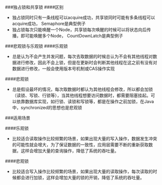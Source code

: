 ###独占锁和共享锁
####区别
* 独占锁同时只有一条线程可以acquire成功，共享锁同时可能有多条线程可以acquire成功，
Semaphore是典型例子
* 独占锁每次只能唤醒一个Node，共享锁每次唤醒的时候可以将状态向后传播，即可能唤醒多个Node，
CountDownLatch是典型例子

###悲观锁与乐观锁
####乐观锁
- 总是认为不会产生并发问题，每次去取数据的时候总认为不会有其他线程对数据进行修改，因此不会上锁，但是在更新时会判断其他线程在这之前有没有对数据进行修改，一般会使用版本号机制或CAS操作实现 

####悲观锁
- 总是假设最坏的情况，每次取数据时都认为其他线程会修改，所以都会加锁（读锁、写锁、行锁等），当其他线程想要访问数据时，都需要阻塞挂起。可以依靠数据库实现，如行锁、读锁和写锁等，都是在操作之前加锁，在Java中，synchronized的思想也是悲观锁

###适用场景

####乐观锁
- 比较适合读取操作比较频繁的场景，如果出现大量的写入操作，数据发生冲突的可能性就会增大，为了保证数据的一致性，应用层需要不断的重新获取数据，这样会增加大量的查询操作，降低了系统的吞吐量。

####悲观锁
- 比较适合写入操作比较频繁的场景，如果出现大量的读取操作，每次读取的时候都会进行加锁，这样会增加大量的锁的开销，降低了系统的吞吐量。

